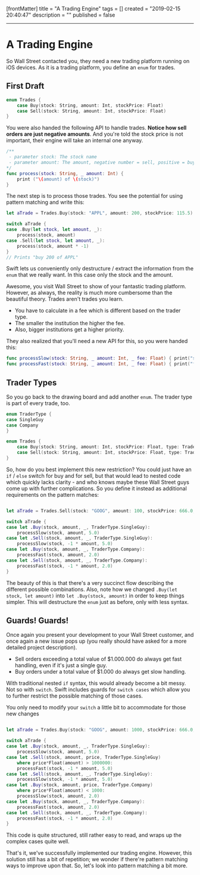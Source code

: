 [frontMatter]
title = "A Trading Engine"
tags = []
created = "2019-02-15 20:40:47"
description = ""
published = false

---

# A Trading Engine

So Wall Street contacted you, they need a new trading platform running
on iOS devices. As it is a trading platform, you define an `enum` for
trades.

## First Draft

``` Swift
enum Trades {
    case Buy(stock: String, amount: Int, stockPrice: Float)
    case Sell(stock: String, amount: Int, stockPrice: Float)
}
```

You were also handed the following API to handle trades. **Notice how
sell orders are just negative amounts**. And you\'re told the stock
price is not important, their engine will take an internal one anyway.

``` Swift
/**
 - parameter stock: The stock name
 - parameter amount: The amount, negative number = sell, positive = buy
*/
func process(stock: String, _ amount: Int) {
    print ("\(amount) of \(stock)")
}
```

The next step is to process those trades. You see the potential for
using pattern matching and write this:

``` Swift
let aTrade = Trades.Buy(stock: "APPL", amount: 200, stockPrice: 115.5)

switch aTrade {
case .Buy(let stock, let amount, _):
    process(stock, amount)
case .Sell(let stock, let amount, _):
    process(stock, amount * -1)
}
// Prints "buy 200 of APPL"
```

Swift lets us conveniently only destructure / extract the information
from the `enum` that we really want. In this case only the stock and the
amount.

Awesome, you visit Wall Street to show of your fantastic trading
platform. However, as always, the reality is much more cumbersome than
the beautiful theory. Trades aren\'t trades you learn.

-   You have to calculate in a fee which is different based on the
    trader type.
-   The smaller the institution the higher the fee.
-   Also, bigger institutions get a higher priority.

They also realized that you\'ll need a new API for this, so you were
handed this:

``` Swift
func processSlow(stock: String, _ amount: Int, _ fee: Float) { print("slow") }
func processFast(stock: String, _ amount: Int, _ fee: Float) { print("fast") }
```

## Trader Types

So you go back to the drawing board and add another `enum`. The trader
type is part of every trade, too.

``` Swift
enum TraderType {
case SingleGuy
case Company
} 

enum Trades {
    case Buy(stock: String, amount: Int, stockPrice: Float, type: TraderType)
    case Sell(stock: String, amount: Int, stockPrice: Float, type: TraderType)
}

```

So, how do you best implement this new restriction? You could just have
an `if` / `else` switch for buy and for sell, but that would lead to
nested code which quickly lacks clarity - and who knows maybe these Wall
Street guys come up with further complications. So you define it instead
as additional requirements on the pattern matches:

``` Swift

let aTrade = Trades.Sell(stock: "GOOG", amount: 100, stockPrice: 666.0, type: TraderType.Company)

switch aTrade {
case let .Buy(stock, amount, _, TraderType.SingleGuy):
    processSlow(stock, amount, 5.0)
case let .Sell(stock, amount, _, TraderType.SingleGuy):
    processSlow(stock, -1 * amount, 5.0)
case let .Buy(stock, amount, _, TraderType.Company):
    processFast(stock, amount, 2.0)
case let .Sell(stock, amount, _, TraderType.Company):
    processFast(stock, -1 * amount, 2.0)
}
```

The beauty of this is that there\'s a very succinct flow describing the
different possible combinations. Also, note how we changed
`.Buy(let stock, let amount)` into `let .Buy(stock, amount)` in order to
keep things simpler. This will destructure the `enum` just as before,
only with less syntax.

## Guards! Guards!

Once again you present your development to your Wall Street customer,
and once again a new issue pops up (you really should have asked for a
more detailed project description).

-   Sell orders exceeding a total value of \$1.000.000 do always get
    fast handling, even if it\'s just a single guy.
-   Buy orders under a total value of \$1.000 do always get slow
    handling.

With traditional nested `if` syntax, this would already become a bit
messy. Not so with `switch`. Swift includes guards for `switch cases`
which allow you to further restrict the possible matching of those
cases.

You only need to modify your `switch` a little bit to accommodate for
those new changes

``` Swift

let aTrade = Trades.Buy(stock: "GOOG", amount: 1000, stockPrice: 666.0, type: TraderType.SingleGuy)

switch aTrade {
case let .Buy(stock, amount, _, TraderType.SingleGuy):
    processSlow(stock, amount, 5.0)
case let .Sell(stock, amount, price, TraderType.SingleGuy)
    where price*Float(amount) > 1000000:
    processFast(stock, -1 * amount, 5.0)
case let .Sell(stock, amount, _, TraderType.SingleGuy):
    processSlow(stock, -1 * amount, 5.0)
case let .Buy(stock, amount, price, TraderType.Company)
    where price*Float(amount) < 1000:
    processSlow(stock, amount, 2.0)
case let .Buy(stock, amount, _, TraderType.Company):
    processFast(stock, amount, 2.0)
case let .Sell(stock, amount, _, TraderType.Company):
    processFast(stock, -1 * amount, 2.0)
}
```

This code is quite structured, still rather easy to read, and wraps up
the complex cases quite well.

That\'s it, we\'ve successfully implemented our trading engine. However,
this solution still has a bit of repetition; we wonder if there\'re
pattern matching ways to improve upon that. So, let\'s look into pattern
matching a bit more.

